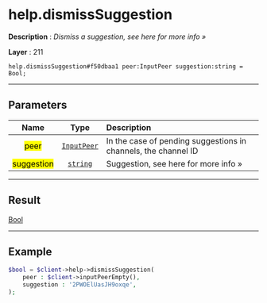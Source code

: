 # help.dismissSuggestion

**Description** : *Dismiss a suggestion, see here for more info »*

**Layer** : 211

```tl
help.dismissSuggestion#f50dbaa1 peer:InputPeer suggestion:string = Bool;
```

---

## Parameters

| Name | Type | Description |
| :---: | :---: | :--- |
| <mark>peer</mark> | [`InputPeer`](type/InputPeer) | In the case of pending suggestions in channels, the channel ID |
| <mark>suggestion</mark> | [`string`](type/string) | Suggestion, see here for more info » |

---

## Result

[Bool](type/Bool)

---

## Example

```php
$bool = $client->help->dismissSuggestion(
	peer : $client->inputPeerEmpty(),
	suggestion : '2PWOElUasJH9oxqe',
);
```